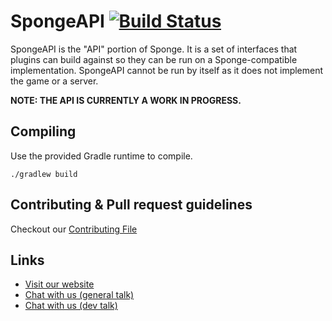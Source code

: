 # SpongeAPI [![Build Status](https://api.travis-ci.org/SpongePowered/SpongeAPI.png)](https://travis-ci.org/SpongePowered/SpongeAPI/)

SpongeAPI is the "API" portion of Sponge. It is a set of interfaces that plugins can build against so they can be run on a Sponge-compatible implementation. SpongeAPI cannot be run by itself as it does not implement the game or a server.

**NOTE: THE API IS CURRENTLY A WORK IN PROGRESS.**

Compiling
---------

Use the provided Gradle runtime to compile.

    ./gradlew build

Contributing & Pull request guidelines
------------

Checkout our [Contributing File](https://github.com/SpongePowered/SpongeAPI/blob/master/CONTRIBUTING.md)

Links
-----

* [Visit our website](http://www.spongepowered.org/)
* [Chat with us (general talk)](https://webchat.esper.net/?channels=sponge)
* [Chat with us (dev talk)](https://webchat.esper.net/?channels=spongedev)
